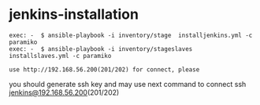 # jenkins-installation
```
exec: -  $ ansible-playbook -i inventory/stage  installjenkins.yml -c paramiko
exec: -  $ ansible-playbook -i inventory/stageslaves  installslaves.yml -c paramiko

```

```
use http://192.168.56.200(201/202) for connect, please 
```

you should generate ssh key and may use next command to connect ssh jenkins@192.168.56.200(201/202)
